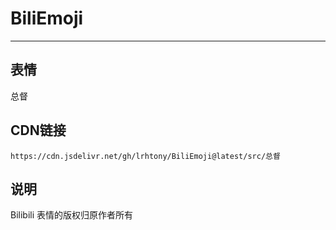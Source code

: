 
# BiliEmoji
---
## 表情
总督
## CDN链接
```
https://cdn.jsdelivr.net/gh/lrhtony/BiliEmoji@latest/src/总督
```
## 说明
Bilibili 表情的版权归原作者所有
